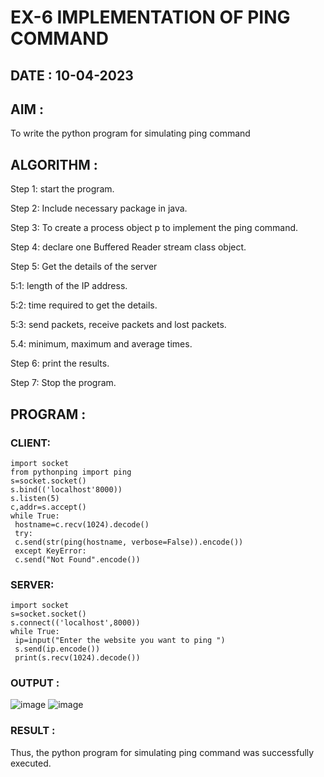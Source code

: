 # EX-6 IMPLEMENTATION OF PING COMMAND

## DATE : 10-04-2023

## AIM :
To write the python program for simulating ping command

## ALGORITHM :
Step 1: start the program.

Step 2: Include necessary package in java.

Step 3: To create a process object p to implement the ping command.

Step 4: declare one Buffered Reader stream class object.

Step 5: Get the details of the server

5:1: length of the IP address.

5:2: time required to get the details.

5:3: send packets, receive packets and lost packets.

5.4: minimum, maximum and average times.

Step 6: print the results.

Step 7: Stop the program.


## PROGRAM :
### CLIENT:
```
import socket
from pythonping import ping
s=socket.socket()
s.bind(('localhost'8000))
s.listen(5)
c,addr=s.accept()
while True:
 hostname=c.recv(1024).decode()
 try:
 c.send(str(ping(hostname, verbose=False)).encode())
 except KeyError:
 c.send("Not Found".encode())
```
### SERVER:
```
import socket
s=socket.socket()
s.connect(('localhost',8000))
while True:
 ip=input("Enter the website you want to ping ")
 s.send(ip.encode())
 print(s.recv(1024).decode())
```

### OUTPUT :
![image](https://github.com/HariniBaskar/EX-6/assets/93427253/c401c6fa-7470-48e3-968a-3d5ece81f7a6)
![image](https://github.com/HariniBaskar/EX-6/assets/93427253/e4fdc3c0-95da-43c4-ad5c-4af5a93b9ae8)

### RESULT :
Thus, the python program for simulating ping command was successfully executed.

